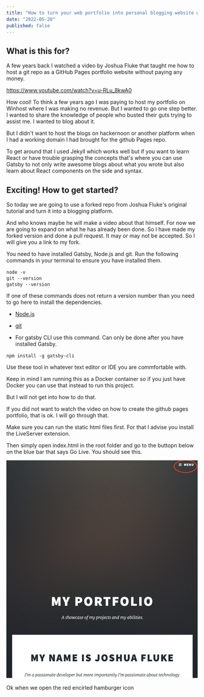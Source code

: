 ```yaml
---
title: "How to turn your web portfolio into personal blogging website with Gatsby"
date: "2022-05-28"
published: false
---
```


## What is this for? ##

A few years back I watched a video by Joshua Fluke that taught me how to host a git repo as a GitHub Pages portfolio website without paying any money.

<https://www.youtube.com/watch?v=u-RLu_8kwA0>

How cool! To think a few years ago I was paying to host my portfolio on Winhost where I was making no revenue. But I wanted to go one step better. I wanted to share the
knowledge of people who busted their guts
trying to assist me. I wanted to blog about it.

But I didn't want to host the blogs on hackernoon
or another platform when I had a working domain
I had brought for the github Pages repo.

To get around that I used Jekyll which works well but if you want to learn React or have trouble grasping the concepts that's where
you can use Gatsby to not only write awesome blogs about what you wrote but also learn about React components on the side and syntax.

## Exciting! How to get started? ##

So today we are going to use a forked repo from Joshua Fluke's original tutorial and turn it into a blogging platform.

And who knows maybe he will make a video about that himself. For now we are going to expand on what he has already been done. So I have made my forked version and done a pull request. It may or may not be accepted. So I will give you a link to my fork.

You need to have installed Gatsby, Node.js and git. Run the following commands in your terminal to ensure you have installed them.

```
node -v
git --version
gatsby --version

```

If one of these commands does not return a version number than you need to go here to install the dependencies.

- [Node.js](https://nodejs.dev/download)
- [git](https://git-scm.com/download/win)

- For gatsby CLI use this command. Can only be
done after you have installed Gatsby.

```
npm install -g gatsby-cli
```

Use these tool in whatever text editor or IDE you are commfortable with.

Keep in mind I am running this as a Docker container so if you just
have Docker you can use that instead to run this project.

But I will not get into how to do that.

If you did not want to watch the video on how to create the github pages portfolio, that is ok. I will go through that.

Make sure you can run the static html files first. For that I advise you install the LiveServer extension. 

Then simply open index.html in the root folder and go to the buttopn below on the blue bar that says Go Live. You should see this.  

![](Screen%20Shot%202022-06-01%20at%209.36.28%20pm.png)

Ok when we open the red encirled hamburger icon